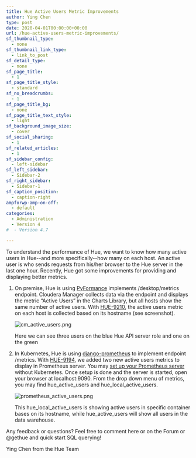 ```yaml
---
title: Hue Active Users Metric Improvements
author: Ying Chen
type: post
date: 2020-04-01T00:00:00+00:00
url: /hue-active-users-metric-improvements/
sf_thumbnail_type:
  - none
sf_thumbnail_link_type:
  - link_to_post
sf_detail_type:
  - none
sf_page_title:
  - 1
sf_page_title_style:
  - standard
sf_no_breadcrumbs:
  - 1
sf_page_title_bg:
  - none
sf_page_title_text_style:
  - light
sf_background_image_size:
  - cover
sf_social_sharing:
  - 1
sf_related_articles:
  - 1
sf_sidebar_config:
  - left-sidebar
sf_left_sidebar:
  - Sidebar-2
sf_right_sidebar:
  - Sidebar-1
sf_caption_position:
  - caption-right
ampforwp-amp-on-off:
  - default
categories:
  - Administration
  - Version 4
#  - Version 4.7

---
```



To understand the performance of Hue, we want to know how many active users in Hue--and more specifically--how many on each host. An active user is who sends requests from his/her browser to the Hue server in the last one hour. Recently, Hue got some improvements for providing and displaying better metrics.

1. On premise, Hue is using [PyFormance](https://gethue.com/easier-administration-of-hue-with-the-new-threads-and-metrics-pages/) implements /desktop/metrics endpoint. Cloudera Manager collects data via the endpoint and displays the metric “Active Users” in the Charts Library, but all hosts show the same number of active users. With [HUE-9210](https://issues.cloudera.org/browse/HUE-9210), the active users metric on each host is collected based on its hostname (see screenshot).

	![cm_active_users.png](https://cdn.gethue.com/uploads/2020/04/cm_active_users.png)

	Here we can see three users on the blue Hue API server role and one on the green

2. In Kubernetes, Hue is using [django-prometheus](https://gethue.com/collecting-hue-metrics-with-prometheus-in-kubernetes/) to implement endpoint /metrics. With [HUE-9194](https://issues.cloudera.org/browse/HUE-9194), we added two new active users metrics to display in Prometheus server. You may [set up your Prometheus server](https://gethue.com/set-up-prometheus-server-without-kubernetes/) without Kubernetes. Once setup is done and the server is started, open your browser at localhost:9090. From the drop down menu of metrics, you may find hue_active_users and hue_local_active_users.

	![prometheus_active_users.png](https://cdn.gethue.com/uploads/2020/04/prometheus_active_users.png)

	This hue\_local\_active\_users is showing active users in specific container bases on its hostname, while hue\_active\_users will show all users in the data warehouse.

Any feedback or questions? Feel free to comment here or on the Forum or @gethue and quick start SQL querying!

Ying Chen from the Hue Team
